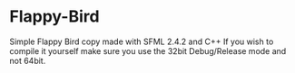 # Flappy-Bird

Simple Flappy Bird copy made with SFML 2.4.2 and C++
If you wish to compile it yourself make sure you use the 32bit Debug/Release mode and not 64bit.